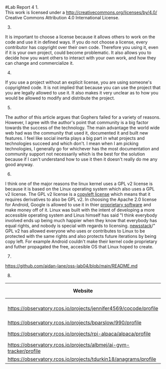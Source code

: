 #Lab Report 4
1.  
This work is licensed under a http://creativecommons.org/licenses/by/4.0/ Creative Commons Attribution 4.0 International License.
  
3.  
It is important to choose a license because it allows others to work on the code and use it in defined ways. If you do not choose a license, every contributor has copyright over their own code. Therefore you using it, even if it is your own project, could become problematic. It also allows you to decide how you want others to interact with your own work, and how they can change and commercialize it.
    
4.  
If you use a project without an explicit license, you are using someone's copyrighted code. It is not implied that because you can use the project that you are legally allowed to use it. It also makes it very unclear as to how you would be allowed to modify and distribute the project.
    
5.  
The author of this article argues that Gophers failed for a variety of reasons. However, I agree with the author's point that community is a big factor towards the success of the technology. The main advantage the world wide web had was the community that used it, documented it and built new features. I feel like social inertia plays a big part in what projects and technologies succeed and which don't. I mean when I am picking technologies, I generally go for whichever has the most documentation and community support not necessarily which is the best for the solution because if I can't understand how to use it then it doesn't really do me any good anyway.
  
6.  
I think one of the major reasons the linux kernel uses a GPL v2 license is because it is based on the Linux operating system which also uses a GPL v2 license. The GPL v2 license is a [copyleft license](https://fossa.com/blog/all-about-copyleft-licenses/) which means that it requires derivatives to also be GPL v2. In choosing the Apache 2.0 license for Android, Google is  allowed to use it in thier [proprietary software](https://fossa.com/blog/open-source-licenses-101-apache-license-2-0/#:~:text=The%20Apache%20License%202.0%20outlines,they%20then%20sell%20to%20customers) and make money off of it. Linux was built with the intent of developing a more accessible operating system and Linus himself has said "I think everybody involved ends up being much happier when they know that everybody has equal rights, and nobody is special with regards to licensing. [newsstack](https://thenewstack.io/linus-torvalds-on-why-open-source-solves-the-biggest-problems/)/" GPL v2 has allowed everyone who uses or contributes to Linux to be protected with the same rights and also protects future iterations by being copy left. For example Android couldn't make their kernel code proprietary and futher propagated the free, accesible OS that Linux hoped to create.
  
7.  
https://github.com/aidan-lane/oss-lab04/blob/main/README.md  
  
8.  

| Website     | License Present | License |
| ------------------------------------ | ------- | ------------------------ |
| https://observatory.rcos.io/projects/jennifer4569/cocode/profile | Yes | GNU General Public License v3.0 https://www.gnu.org/licenses/gpl-3.0.en.html|
| https://observatory.rcos.io/projects/bparslow/990/profile | Yes | GNU General Public License v3.0 |
| https://observatory.rcos.io/projects/rpi-alpaca/alpaca/profile | Yes | MIT License https://mit-license.org/ |
| https://observatory.rcos.io/projects/albmej/ai-gym-tracker/profile | Yes | MIT License |
| https://observatory.rcos.io/projects/tdurkin18/anagrams/profile | Yes | GNU General Public License v3.0 |

